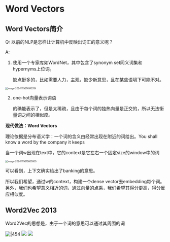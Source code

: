 # Word Vectors

## Word Vectors简介

Q: 以前的NLP是怎样让计算机中反映出词汇的意义呢？

A: 

1. 使用一个专家库如WordNet，其中包含了synonym set同义词集和hypernyms上位词。

   缺点挺多的，比如需要人力，主观，缺少新意思，且在某些语境下可能不对。

<img src="./assets/image-20241115014910319.png" alt="image-20241115014910319" style="zoom:50%;" />

2. one-hot向量表示词语

   的确能表示了，但是太稀疏，且由于每个词的独热向量是正交的，所以无法衡量词之间的相似度。

**现代做法：Word Vectors**

理论依据是分布语义学：一个词的含义由经常出现在附近的词给出。You shall know a word by the company it keeps

当一个词w出现在text中，它的context是它左右一个固定size的window中的词

<img src="./assets/image-20241115015605935.png" alt="image-20241115015605935" style="zoom:50%;" />

可以看到，上下文确实给出了banking的意思。

所以我们希望，通过w的context，构建一个dense vector去embedding每个词。另外，我们也希望意义相近的词，通过向量的点乘，我们希望其得分更高，得分反应相似度。

## Word2Vec 2013

Word2Vec的思想是，由于一个词的意思可以通过其周围的词

![|454](assets/Pasted%20image%2020241115170809.png)
![](assets/Pasted%20image%2020241115170809.png)
![](assets/Pasted%20image%2020241115170809.png)
